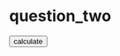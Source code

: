 # question_two
<!DOCTYPE html>
<html lang="en">
<head>
  <meta charset="UTF-8">
  <meta name="viewport" content="width=device-width, initial-scale=1.0">
  <title>question two</title>
  <script language="javascript">

      /*Question 2: Fibonacci Sequence
  Write a program to generate the Fibonacci sequence up to 100.*/
  
    function Sequence(limit) {
      limit=prompt('enter the limit');
    let z = [0, 1];
    let i = 2;
    while (z[i - 1] + z[i - 2] <= limit) {
        z[i] = z[i - 1] + z[i - 2];
        i++;
    }
    document.write(z);
    return z;
}


  </script>
</head>
<body>
 <button onclick="Sequence()">calculate</button>
</body>
</html>
